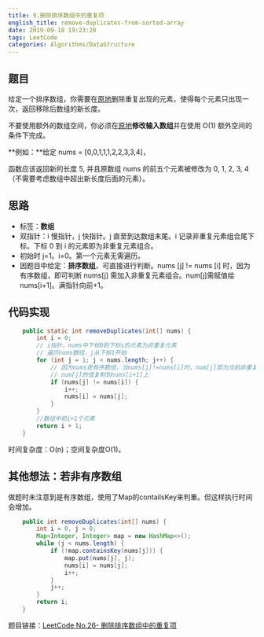 ```yaml
---
title: 9.删除排序数组中的重复项
english_title: remove-duplicates-from-sorted-array
date: 2019-09-18 19:23:20
tags: LeetCode
categories: Algorithms/DataStructure
---
```


## 题目

给定一个排序数组，你需要在[原地](https://baike.baidu.com/item/原地算法)删除重复出现的元素，使得每个元素只出现一次，返回移除后数组的新长度。

不要使用额外的数组空间，你必须在[原地](https://baike.baidu.com/item/原地算法)**修改输入数组**并在使用 O(1) 额外空间的条件下完成。

**例如：**给定 nums = [0,0,1,1,1,2,2,3,3,4]，

函数应该返回新的长度 5, 并且原数组 nums 的前五个元素被修改为 0, 1, 2, 3, 4（不需要考虑数组中超出新长度后面的元素）。

## 思路

* 标签：**数组**
* 双指针：i 慢指针，j 快指针。j 直至到达数组末尾。i 记录非重复元素组合尾下标。下标 0 到 i 的元素即为非重复元素组合。
* 初始时 j=1。i=0。第一个元素无需遍历。
* 因题目中给定：**排序数组**，可直接进行判断。nums [j] != nums [i] 时，因为有序数组，即可判断 nums[j] 需加入非重复元素组合。num[j]需赋值给nums[i+1]。满指针向前+1。

## 代码实现

```java
    public static int removeDuplicates(int[] nums) {
        int i = 0;
        // i指针，nums中下标0到下标i的元素为非重复元素
        // 遍历nums数组，j从下标1开始
        for (int j = 1; j < nums.length; j++) {
            // 因为nums是有序数组，当nums[j]!=nums[i]时，num[j]即为当前非重复元素。
            // num[j]的值复制到nums[i+1]上
            if (nums[j] != nums[i]) {
                i++;
                nums[i] = nums[j];
            }
        }
        //数组中前i+1个元素
        return i + 1;
    }

```

时间复杂度：O(n)；空间复杂度O(1)。

## 其他想法：若非有序数组

做题时未注意到是有序数组，使用了Map的contailsKey来判重。但这样执行时间会增加。

```java
    public int removeDuplicates(int[] nums) {
        int i = 0, j = 0;
        Map<Integer, Integer> map = new HashMap<>();
        while (j < nums.length) {
            if (!map.containsKey(nums[j])) {
                map.put(nums[j], j);
                nums[i] = nums[j];
                i++;
            }
            j++;
        }
        return i;
    }
```



题目链接：[LeetCode No.26- 删除排序数组中的重复项](https://leetcode-cn.com/problems/remove-duplicates-from-sorted-array/)